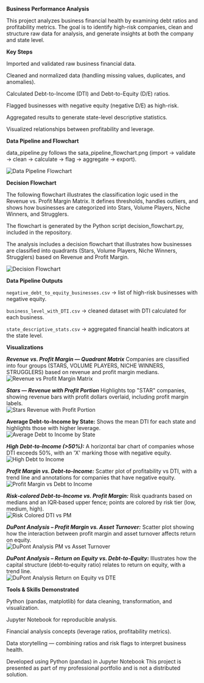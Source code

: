 **Business Performance Analysis**

This project analyzes business financial health by examining debt ratios and profitability metrics. The goal is to identify high-risk companies, clean and structure raw data for analysis, and generate insights at both the company and state level.

**Key Steps**

Imported and validated raw business financial data.

Cleaned and normalized data (handling missing values, duplicates, and anomalies).

Calculated Debt-to-Income (DTI) and Debt-to-Equity (D/E) ratios.

Flagged businesses with negative equity (negative D/E) as high-risk.

Aggregated results to generate state-level descriptive statistics.

Visualized relationships between profitability and leverage.

**Data Pipeline and Flowchart**

data_pipeline.py follows the sata_pipeline_flowchart.png
(import → validate → clean → calculate → flag → aggregate → export).

![Data Pipeline Flowchart](figures/data_pipeline_flowchart.png)

**Decision Flowchart**

The following flowchart illustrates the classification logic used in the Revenue vs. Profit Margin Matrix. It defines thresholds, handles outliers, and shows how businesses are categorized into Stars, Volume Players, Niche Winners, and Strugglers.

The flowchart is generated by the Python script decision_flowchart.py, included in the repository.

The analysis includes a decision flowchart that illustrates how businesses are classified into quadrants (Stars, Volume Players, Niche Winners, Strugglers) based on Revenue and Profit Margin.

![Decision Flowchart](figures/decision_flowchart.png)

**Data Pipeline Outputs**

`negative_debt_to_equity_businesses.csv` → list of high-risk businesses with negative equity.

`business_level_with_DTI.csv` → cleaned dataset with DTI calculated for each business.

`state_descriptive_stats.csv` → aggregated financial health indicators at the state level.

**Visualizations**

***Revenue vs. Profit Margin — Quadrant Matrix***
Companies are classified into four groups (STARS, VOLUME PLAYERS, NICHE WINNERS, STRUGGLERS) based on revenue and profit margin medians.  
   ![Revenue vs Profit Margin Matrix](figures/revenue_vs_pm_matrix.png)
   
***Stars — Revenue with Profit Portion***
   Highlights top "STAR" companies, showing revenue bars with profit dollars overlaid, including profit margin labels.  
   ![Stars Revenue with Profit Portion](figures/star_businesses.png)

**Average Debt‑to‑Income by State:** Shows the mean DTI for each state and highlights those with higher leverage.  
  ![Average Debt to Income by State](figures/avg_dti_by_state.png)

***High Debt‑to‑Income (>50%):*** A horizontal bar chart of companies whose DTI exceeds 50%, with an 'X' marking those with negative equity.  
  ![High Debt to Income](figures/high_dti.png)

***Profit Margin vs. Debt‑to‑Income:*** Scatter plot of profitability vs DTI, with a trend line and annotations for companies that have negative equity.  
  ![Profit Margin vs Debt to Income](figures/pm_vs_dti.png)

***Risk‑colored Debt‑to‑Income vs. Profit Margin:*** Risk quadrants based on medians and an IQR‑based upper fence; points are colored by risk tier (low, medium, high).  
  ![Risk Colored DTI vs PM](figures/risk_colored_dti_vs_pm.png)

***DuPont Analysis – Profit Margin vs. Asset Turnover:*** Scatter plot showing how the interaction between profit margin and asset turnover affects return on equity.  
  ![DuPont Analysis PM vs Asset Turnover](figures/dupont_analysis_pm_vs_asset_turnover.png)

***DuPont Analysis – Return on Equity vs. Debt‑to‑Equity:*** Illustrates how the capital structure (debt‑to‑equity ratio) relates to return on equity, with a trend line.  
  ![DuPont Analysis Return on Equity vs DTE](figures/dupont_analysis_return_on_equity_vs_dte.png)
   
**Tools & Skills Demonstrated**

Python (pandas, matplotlib) for data cleaning, transformation, and visualization.

Jupyter Notebook for reproducible analysis.

Financial analysis concepts (leverage ratios, profitability metrics).

Data storytelling — combining ratios and risk flags to interpret business health.

Developed using Python (pandas) in Jupyter Notebook This project is presented as part of my professional portfolio and is not a distributed solution.
